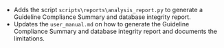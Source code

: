 - Adds the script `scripts\reports\analysis_report.py` to generate a Guideline Compliance Summary and database integrity report.
- Updates the `user_manual.md` on how to generate the Guideline Compliance Summary and database integrity report and documents the limitations.